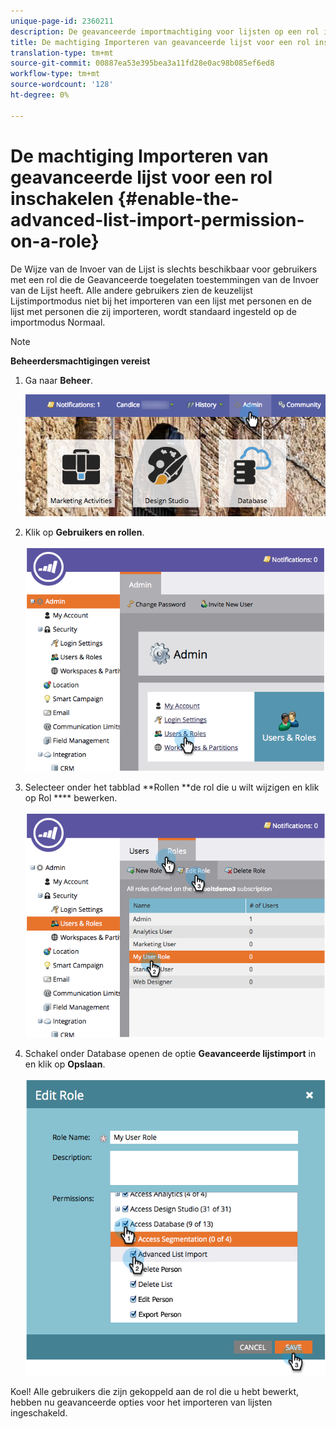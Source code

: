 ```yaml
---
unique-page-id: 2360211
description: De geavanceerde importmachtiging voor lijsten op een rol inschakelen - Marketo Docs - Productdocumentatie
title: De machtiging Importeren van geavanceerde lijst voor een rol inschakelen
translation-type: tm+mt
source-git-commit: 00887ea53e395bea3a11fd28e0ac98b085ef6ed8
workflow-type: tm+mt
source-wordcount: '128'
ht-degree: 0%

---
```



# De machtiging Importeren van geavanceerde lijst voor een rol inschakelen {#enable-the-advanced-list-import-permission-on-a-role}

De Wijze van de Invoer van de Lijst is slechts beschikbaar voor gebruikers met een rol die de Geavanceerde toegelaten toestemmingen van de Invoer van de Lijst heeft. Alle andere gebruikers zien de keuzelijst Lijstimportmodus niet bij het importeren van een lijst met personen en de lijst met personen die zij importeren, wordt standaard ingesteld op de importmodus Normaal.

>[!NOTE]
>
>**Beheerdersmachtigingen vereist**

1. Ga naar **Beheer**.

   ![](assets/adminhand-2.png)

1. Klik op **Gebruikers en rollen**.

   ![](assets/image2014-9-17-11-3a50-3a38.png)

1. Selecteer onder het tabblad **Rollen **de rol die u wilt wijzigen en klik op Rol **** bewerken.

   ![](assets/image2014-9-17-11-3a51-3a49.png)

1. Schakel onder Database openen de optie **Geavanceerde lijstimport** in en klik op **Opslaan**.

   ![](assets/four-1.png)

Koel! Alle gebruikers die zijn gekoppeld aan de rol die u hebt bewerkt, hebben nu geavanceerde opties voor het importeren van lijsten ingeschakeld.
